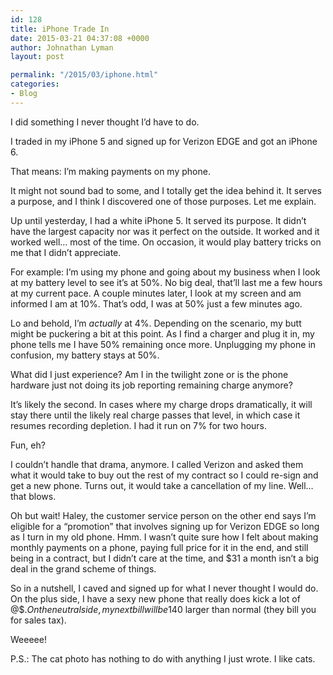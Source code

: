 ```yaml
---
id: 128
title: iPhone Trade In
date: 2015-03-21 04:37:08 +0000
author: Johnathan Lyman
layout: post

permalink: "/2015/03/iphone.html"
categories:
- Blog
---
```

I did something I never thought I’d have to do.

I traded in my iPhone 5 and signed up for Verizon EDGE and got an iPhone 6.

That means: I’m making payments on my phone.

It might not sound bad to some, and I totally get the idea behind it. It serves a purpose, and I think I discovered one of those purposes. Let me explain.

Up until yesterday, I had a white iPhone 5. It served its purpose. It didn’t have the largest capacity nor was it perfect on the outside. It worked and it worked well… most of the time. On occasion, it would play battery tricks on me that I didn’t appreciate.

For example: I’m using my phone and going about my business when I look at my battery level to see it’s at 50%. No big deal, that’ll last me a few hours at my current pace. A couple minutes later, I look at my screen and am informed I am at 10%. That’s odd, I was at 50% just a few minutes ago.

Lo and behold, I’m _actually_ at 4%. Depending on the scenario, my butt might be puckering a bit at this point. As I find a charger and plug it in, my phone tells me I have 50% remaining once more. Unplugging my phone in confusion, my battery stays at 50%.

What did I just experience? Am I in the twilight zone or is the phone hardware just not doing its job reporting remaining charge anymore?

It’s likely the second. In cases where my charge drops dramatically, it will stay there until the likely real charge passes that level, in which case it resumes recording depletion. I had it run on 7% for two hours.

Fun, eh?

I couldn’t handle that drama, anymore. I called Verizon and asked them what it would take to buy out the rest of my contract so I could re-sign and get a new phone. Turns out, it would take a cancellation of my line. Well… that blows.

Oh but wait! Haley, the customer service person on the other end says I’m eligible for a “promotion” that involves signing up for Verizon EDGE so long as I turn in my old phone. Hmm. I wasn’t quite sure how I felt about making monthly payments on a phone, paying full price for it in the end, and still being in a contract, but I didn’t care at the time, and $31 a month isn’t a big deal in the grand scheme of things.

So in a nutshell, I caved and signed up for what I never thought I would do. On the plus side, I have a sexy new phone that really does kick a lot of @$$. On the neutral side, my next bill will be  $140 larger than normal (they bill you for sales tax).

Weeeee!

P.S.: The cat photo has nothing to do with anything I just wrote. I like cats.